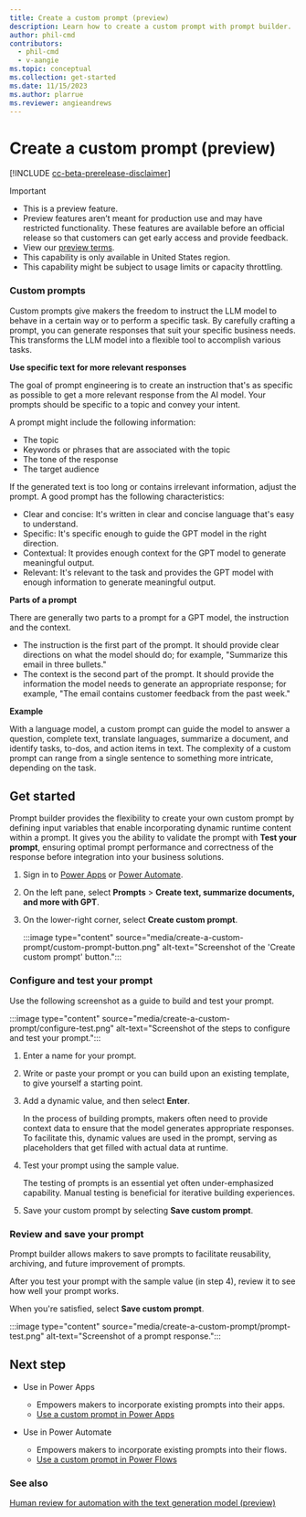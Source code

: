 ```yaml
---
title: Create a custom prompt (preview)
description: Learn how to create a custom prompt with prompt builder.
author: phil-cmd
contributors:
  - phil-cmd
  - v-aangie
ms.topic: conceptual
ms.collection: get-started
ms.date: 11/15/2023
ms.author: plarrue
ms.reviewer: angieandrews
---
```


# Create a custom prompt (preview)

[!INCLUDE [cc-beta-prerelease-disclaimer](./includes/cc-beta-prerelease-disclaimer.md)]


> [!IMPORTANT]
> - This is a preview feature.
> - Preview features aren’t meant for production use and may have restricted functionality. These features are available before an official release so that customers can get early access and provide feedback.
> - View our [preview terms](https://powerplatform.microsoft.com/en-us/legaldocs/supp-powerplatform-preview/).
> - This capability is only available in United States region.
> - This capability might be subject to usage limits or capacity throttling.

### Custom prompts

Custom prompts give makers the freedom to instruct the LLM model to behave in a certain way or to perform a specific task. By carefully crafting a prompt, you can generate responses that suit your specific business needs. This transforms the LLM model into a flexible tool to accomplish various tasks.

**Use specific text for more relevant responses**

The goal of prompt engineering is to create an instruction  that's as specific as possible to get a more relevant response from the AI model. Your prompts should be specific to a topic and convey your intent.

A prompt might include the following  information:

- The topic
- Keywords or phrases that are associated with the topic
- The tone of the response
- The target audience

If the generated text is too long or contains irrelevant information, adjust the prompt. A good prompt has the following characteristics:

- Clear and concise: It's written in clear and concise language that's easy to understand.
- Specific: It's specific enough to guide the GPT model in the right direction.
- Contextual: It provides enough context for the GPT model to generate meaningful output.
- Relevant: It's relevant to the task and provides the GPT model with enough information to generate meaningful output.

**Parts of a prompt**

There are generally two parts to a prompt for a GPT model, the instruction and the context.

- The instruction is the first part of the prompt. It should provide clear directions on what the model should do; for example, "Summarize this email in three bullets."
- The context is the second part of the prompt. It should provide the information the model needs to generate an appropriate response; for example, "The email contains customer feedback from the past week."


**Example**

With a language model, a custom prompt can guide the model to answer a question, complete text, translate languages, summarize a document, and identify tasks, to-dos, and action items in text. The complexity of a custom prompt can range from a single sentence to something more intricate, depending on the task.


## Get started

Prompt builder provides the flexibility to create your own custom prompt by defining input variables that enable incorporating dynamic runtime content within a prompt. It gives you the ability to validate the prompt with **Test your prompt**, ensuring optimal prompt performance and correctness of the response before integration into your business solutions.

1. Sign in to [Power Apps](https://make.powerapps.com) or [Power Automate](https://flow.microsoft.com).
1. On the left pane, select **Prompts** > **Create text, summarize documents, and more with GPT**.
1. On the lower-right corner, select **Create custom prompt**.

    :::image type="content" source="media/create-a-custom-prompt/custom-prompt-button.png" alt-text="Screenshot of the 'Create custom prompt' button."::: 

### Configure and test your prompt

Use the following screenshot as a guide to build and test your prompt.

:::image type="content" source="media/create-a-custom-prompt/configure-test.png" alt-text="Screenshot of the steps to configure and test your prompt."::: 

1. Enter a name for your prompt.
1. Write or paste your prompt or you can build upon an existing template, to give yourself a starting point.
1. Add a dynamic value, and then select **Enter**.

    In the process of building prompts, makers often need to provide context data to ensure that the model generates appropriate responses. To facilitate this, dynamic values are used in the prompt, serving as placeholders that get filled with actual data at runtime.
  
1. Test your prompt using the sample value.

    The testing of prompts is an essential yet often under-emphasized capability. Manual testing is beneficial for iterative building experiences.

1. Save your custom prompt by selecting **Save custom prompt**.

### Review and save your prompt

Prompt builder allows makers to save prompts to facilitate reusability, archiving, and future improvement of prompts.

After you test your prompt with the sample value (in step 4), review it to see how well your prompt works.

When you're satisfied, select **Save custom prompt**.

:::image type="content" source="media/create-a-custom-prompt/prompt-test.png" alt-text="Screenshot of a prompt response.":::

## Next step

- Use in Power Apps
    - Empowers makers to incorporate existing prompts into their apps.
    - [Use a custom prompt in Power Apps](use-a-custom-prompt-in-app.md)

- Use in Power Automate
  - Empowers makers to incorporate existing prompts into their flows.
  - [Use a custom prompt in Power Flows](use-a-custom-prompt-in-flow.md)

### See also

[Human review for automation with the text generation model (preview)](azure-openai-human-review.md)

